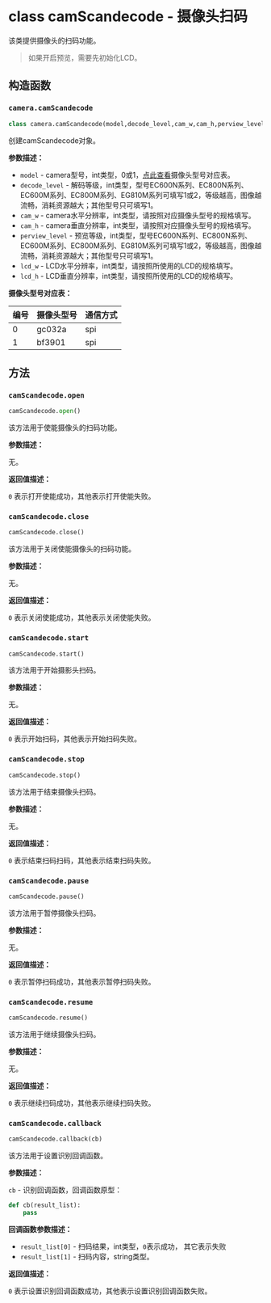 # class camScandecode - 摄像头扫码

该类提供摄像头的扫码功能。

> 如果开启预览，需要先初始化LCD。

## 构造函数

### `camera.camScandecode`

```python
class camera.camScandecode(model,decode_level,cam_w,cam_h,perview_level,lcd_w,lcd_h)
```

创建camScandecode对象。

**参数描述：**

- `model` - camera型号，int类型，0或1，<a href="#label_cam_map2">点此查看</a>摄像头型号对应表。
- `decode_level` - 解码等级，int类型，型号EC600N系列、EC800N系列、EC600M系列、EC800M系列、EG810M系列可填写1或2，等级越高，图像越流畅，消耗资源越大；其他型号只可填写1。
- `cam_w` - camera水平分辨率，int类型，请按照对应摄像头型号的规格填写。
- `cam_h` - camera垂直分辨率，int类型，请按照对应摄像头型号的规格填写。
- `perview_level` - 预览等级，int类型，型号EC600N系列、EC800N系列、EC600M系列、EC800M系列、EG810M系列可填写1或2，等级越高，图像越流畅，消耗资源越大；其他型号只可填写1。
- `lcd_w` - LCD水平分辨率，int类型，请按照所使用的LCD的规格填写。
- `lcd_h` - LCD垂直分辨率，int类型，请按照所使用的LCD的规格填写。

<span id="label_cam_map2">**摄像头型号对应表：**</span>

| 编号 | 摄像头型号 | 通信方式 |
| ---- | ---------- | -------- |
| 0    | gc032a     | spi      |
| 1    | bf3901     | spi      |

## 方法

### `camScandecode.open`

```python
camScandecode.open()
```

该方法用于使能摄像头的扫码功能。

**参数描述：**

无。

**返回值描述：**

`0` 表示打开使能成功，其他表示打开使能失败。

### `camScandecode.close`

```python
camScandecode.close()
```

该方法用于关闭使能摄像头的扫码功能。

**参数描述：**

无。

**返回值描述：**

`0` 表示关闭使能成功，其他表示关闭使能失败。

### `camScandecode.start`

```python
camScandecode.start()
```

该方法用于开始摄影头扫码。

**参数描述：**

无。

**返回值描述：**

`0` 表示开始扫码，其他表示开始扫码失败。

### `camScandecode.stop`

```python
camScandecode.stop()
```

该方法用于结束摄像头扫码。

**参数描述：**

无。

**返回值描述：**

`0` 表示结束扫码扫码，其他表示结束扫码失败。

### `camScandecode.pause`

```python
camScandecode.pause()
```

该方法用于暂停摄像头扫码。

**参数描述：**

无。

**返回值描述：**

`0` 表示暂停扫码成功，其他表示暂停扫码失败。

### `camScandecode.resume`

```python
camScandecode.resume()
```

该方法用于继续摄像头扫码。

**参数描述：**

无。

**返回值描述：**

`0` 表示继续扫码成功，其他表示继续扫码失败。

### `camScandecode.callback`

```python
camScandecode.callback(cb)
```

该方法用于设置识别回调函数。

**参数描述：**

`cb` - 识别回调函数，回调函数原型：

```python
def cb(result_list):
    pass
```

**回调函数参数描述：**

- `result_list[0]` - 扫码结果，int类型，`0`表示成功， 其它表示失败
- `result_list[1]` - 扫码内容，string类型。

**返回值描述：**

`0` 表示设置识别回调函数成功，其他表示设置识别回调函数失败。
